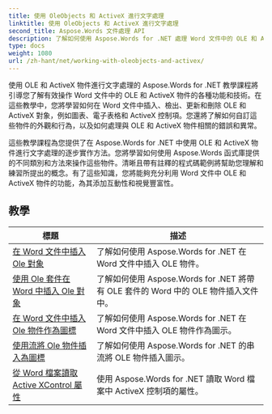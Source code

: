 ```yaml
---
title: 使用 OleObjects 和 ActiveX 進行文字處理
linktitle: 使用 OleObjects 和 ActiveX 進行文字處理
second_title: Aspose.Words 文件處理 API
description: 了解如何使用 Aspose.Words for .NET 處理 Word 文件中的 OLE 和 ActiveX 物件。帶有程式碼範例的詳細教學。
type: docs
weight: 1080
url: /zh-hant/net/working-with-oleobjects-and-activex/
---
```


使用 OLE 和 ActiveX 物件進行文字處理的 Aspose.Words for .NET 教學課程將引導您了解有效操作 Word 文件中的 OLE 和 ActiveX 物件的各種功能和技術。在這些教學中，您將學習如何在 Word 文件中插入、檢出、更新和刪除 OLE 和 ActiveX 對象，例如圖表、電子表格和 ActiveX 控制項。您還將了解如何自訂這些物件的外觀和行為，以及如何處理與 OLE 和 ActiveX 物件相關的錯誤和異常。

這些教學課程為您提供了在 Aspose.Words for .NET 中使用 OLE 和 ActiveX 物件進行文字處理的逐步實作方法。您將學習如何使用 Aspose.Words 函式庫提供的不同類別和方法來操作這些物件。清晰且帶有註釋的程式碼範例將幫助您理解和練習所提出的概念。有了這些知識，您將能夠充分利用 Word 文件中 OLE 和 ActiveX 物件的功能，為其添加互動性和視覺豐富性。

 ## 教學
| 標題 | 描述 |
| --- | --- |
| [在 Word 文件中插入 Ole 對象](./insert-ole-object/) | 了解如何使用 Aspose.Words for .NET 在 Word 文件中插入 OLE 物件。 |
| [使用 Ole 套件在 Word 中插入 Ole 對象](./insert-ole-object-with-ole-package/) | 了解如何使用 Aspose.Words for .NET 將帶有 OLE 套件的 Word 中的 OLE 物件插入文件中。 |
| [在 Word 文件中插入 Ole 物件作為圖標](./insert-ole-object-as-icon/) | 了解如何使用 Aspose.Words for .NET 在 Word 文件中插入 OLE 物件作為圖示。 |
| [使用流將 Ole 物件插入為圖標](./insert-ole-object-as-icon-using-stream/) | 了解如何使用 Aspose.Words for .NET 的串流將 OLE 物件插入圖示。 |
| [從 Word 檔案讀取 Active XControl 屬性](./read-active-xcontrol-properties/) | 使用 Aspose.Words for .NET 讀取 Word 檔案中 ActiveX 控制項的屬性。 |